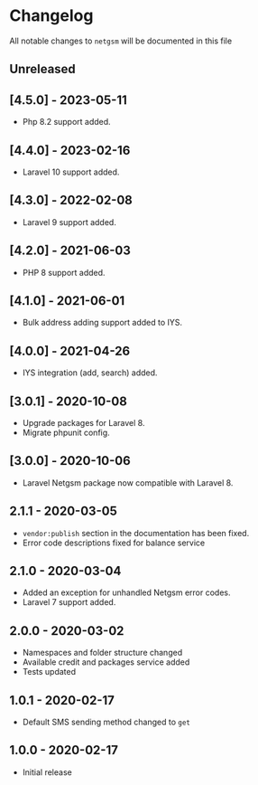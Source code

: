 # Changelog

All notable changes to `netgsm` will be documented in this file

## Unreleased

## [4.5.0] - 2023-05-11

- Php 8.2 support added.

## [4.4.0] - 2023-02-16

- Laravel 10 support added.

## [4.3.0] - 2022-02-08

- Laravel 9 support added.

## [4.2.0] - 2021-06-03

- PHP 8 support added.

## [4.1.0] - 2021-06-01

- Bulk address adding support added to IYS.

## [4.0.0] - 2021-04-26

- IYS integration (add, search) added.

## [3.0.1] - 2020-10-08

- Upgrade packages for Laravel 8.
- Migrate phpunit config.

## [3.0.0] - 2020-10-06

- Laravel Netgsm package now compatible with Laravel 8.

## 2.1.1 - 2020-03-05

- `vendor:publish` section in the documentation has been fixed.
- Error code descriptions fixed for balance service

## 2.1.0 - 2020-03-04

- Added an exception for unhandled Netgsm error codes.
- Laravel 7 support added.

## 2.0.0 - 2020-03-02

- Namespaces and folder structure changed
- Available credit and packages service added
- Tests updated

## 1.0.1 - 2020-02-17

- Default SMS sending method changed to `get`

## 1.0.0 - 2020-02-17

- Initial release
